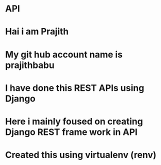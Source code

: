 # API
# Hai i am Prajith
# My git hub account name is prajithbabu
# I have done this REST APIs using Django
# Here i mainly foused on creating  Django REST frame work in API
# Created this using virtualenv (renv)
